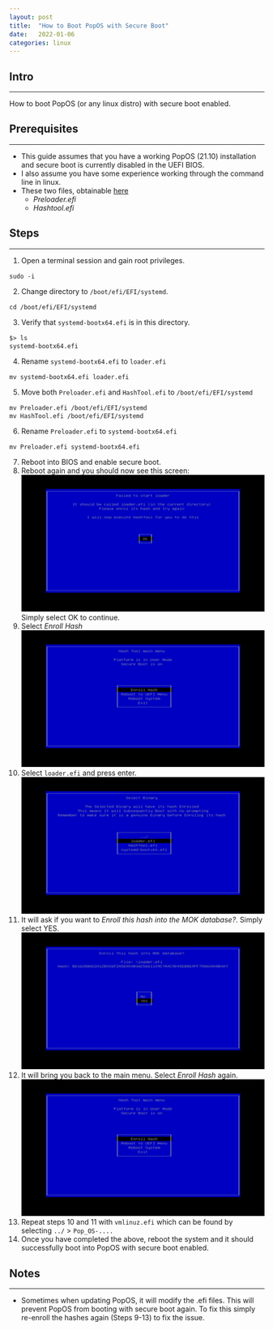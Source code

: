 ```yaml
---
layout: post
title:  "How to Boot PopOS with Secure Boot"
date:   2022-01-06
categories: linux
---
```


## Intro
---
How to boot PopOS (or any linux distro) with secure boot enabled.

## Prerequisites
---
* This guide assumes that you have a working PopOS (21.10) installation and secure boot is currently disabled in the UEFI BIOS.
* I also assume you have some experience working through the command line in linux.
* These two files, obtainable [here](https://blog.hansenpartnership.com/linux-foundation-secure-boot-system-released/)
  * *Preloader.efi*
  * *Hashtool.efi*

## Steps
---
1. Open a terminal session and gain root privileges.
  ```
  sudo -i
  ```
2. Change directory to `/boot/efi/EFI/systemd`.
  ```
  cd /boot/efi/EFI/systemd
  ```
3. Verify that `systemd-bootx64.efi` is in this directory.
  ```
  $> ls
  systemd-bootx64.efi
  ```
4. Rename `systemd-bootx64.efi` to `loader.efi`
  ```
  mv systemd-bootx64.efi loader.efi
  ```
5. Move both `Preloader.efi` and `HashTool.efi` to `/boot/efi/EFI/systemd`
  ```
  mv Preloader.efi /boot/efi/EFI/systemd
  mv HashTool.efi /boot/efi/EFI/systemd
  ```
6. Rename `Preloader.efi` to `systemd-bootx64.efi`
  ```
  mv Preloader.efi systemd-bootx64.efi
  ```
7. Reboot into BIOS and enable secure boot.
8. Reboot again and you should now see this screen:
  ![bootimg](/assets/images/secure-boot-popos/step8.jpg)
  Simply select OK to continue.
9. Select *Enroll Hash*
  ![enrollhash](/assets/images/secure-boot-popos/step9.jpg)
10. Select `loader.efi` and press enter.
  ![enrollhash1](/assets/images/secure-boot-popos/step10.jpg)
11. It will ask if you want to *Enroll this hash into the MOK database?*. Simply select YES.
  ![enrollhash2](/assets/images/secure-boot-popos/step11.jpg)
12. It will bring you back to the main menu. Select *Enroll Hash* again.
  ![enrollhash](/assets/images/secure-boot-popos/step9.jpg)
13. Repeat steps 10 and 11 with `vmlinuz.efi` which can be found by selecting `../` > `Pop_OS-....`
14. Once you have completed the above, reboot the system and it should successfully boot into PopOS with secure boot enabled.

## Notes
---
* Sometimes when updating PopOS, it will modify the .efi files. This will prevent PopOS from booting with secure boot again. To fix this simply re-enroll the hashes again (Steps 9-13) to fix the issue.